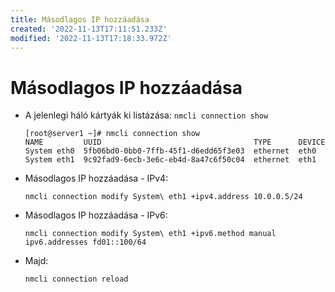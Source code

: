 ```yaml
---
title: Másodlagos IP hozzáadása
created: '2022-11-13T17:11:51.233Z'
modified: '2022-11-13T17:18:33.972Z'
---
```


# Másodlagos IP hozzáadása


- A jelenlegi háló kártyák ki listázása: `nmcli connection show`

      [root@server1 ~]# nmcli connection show
      NAME         UUID                                  TYPE      DEVICE 
      System eth0  5fb06bd0-0bb0-7ffb-45f1-d6edd65f3e03  ethernet  eth0   
      System eth1  9c92fad9-6ecb-3e6c-eb4d-8a47c6f50c04  ethernet  eth1  

- Másodlagos IP hozzáadása - IPv4:

      nmcli connection modify System\ eth1 +ipv4.address 10.0.0.5/24

- Másodlagos IP hozzáadása - IPv6:

      nmcli connection modify System\ eth1 +ipv6.method manual ipv6.addresses fd01::100/64

- Majd: 

      nmcli connection reload 

